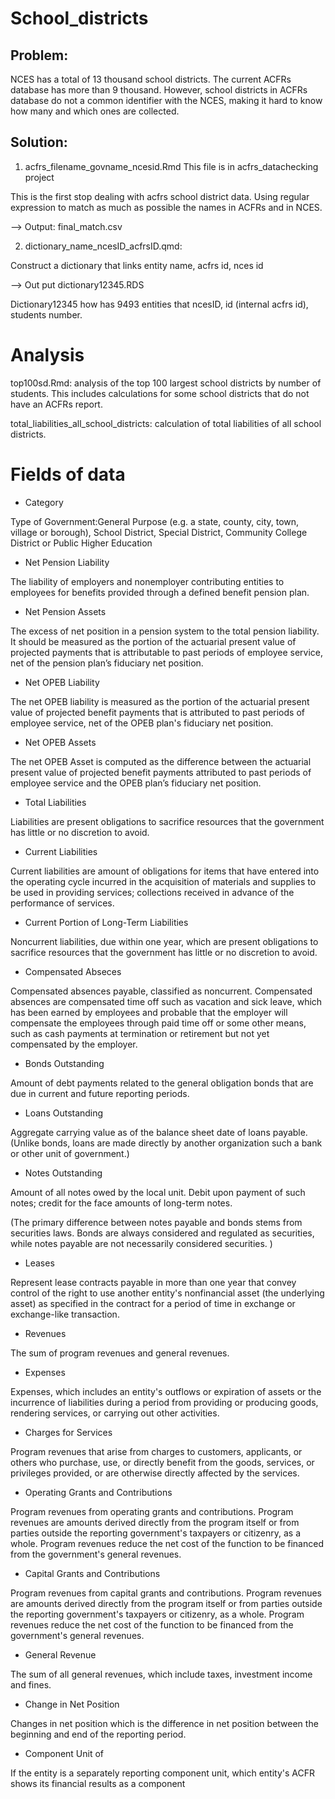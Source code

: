 # School_districts


## Problem: 
NCES has a total of 13 thousand school districts. The current ACFRs database has more than 9 thousand. However, school districts in ACFRs database do not a common identifier with the NCES, making it hard to know how many and which ones are collected. 

## Solution: 
1. acfrs_filename_govname_ncesid.Rmd
This file is in acfrs_datachecking project

This is the first stop dealing with acfrs school district data. Using regular expression to match as much as possible the names in ACFRs and in NCES. 

--> Output: final_match.csv

2. dictionary_name_ncesID_acfrsID.qmd: 

Construct a dictionary that links entity name, acfrs id, nces id

-->  Out put
dictionary12345.RDS

Dictionary12345 how has 9493 entities that ncesID, id (internal acfrs id),  students number.

# Analysis

top100sd.Rmd: analysis of the top 100 largest school districts by number of students. 
This includes calculations for some school districts that do not have an ACFRs report.


total_liabilities_all_school_districts: calculation of total liabilities of all school districts.


# Fields of data

- Category

Type of Government:General Purpose (e.g. a state, county, city, town, village or borough), School District, Special District, Community College District or Public Higher Education

- Net Pension Liability

The liability of employers and nonemployer contributing entities to employees for benefits provided through a defined benefit pension plan.

- Net Pension Assets

The excess of net position in a pension system to the total pension liability. It should be measured as the portion of the actuarial present value of projected payments that is attributable to past periods of employee service, net of the pension plan’s fiduciary net position.

- Net OPEB Liability

The net OPEB liability is measured as the portion of the actuarial present value of projected benefit payments that is attributed to past periods of employee service, net of the OPEB plan's fiduciary net position.

- Net OPEB Assets

The net OPEB Asset is computed as the difference between the actuarial present value of projected benefit payments attributed to past periods of employee service and the OPEB plan’s fiduciary net position.

- Total Liabilities

Liabilities are present obligations to sacrifice resources that the government has little or no discretion to avoid. 

- Current Liabilities

Current liabilities are amount of obligations for items that have entered into the operating cycle incurred in the acquisition of materials and supplies to be used in providing services; collections received in advance of the performance of services.

- Current Portion of Long-Term Liabilities

Noncurrent liabilities, due within one year, which are present obligations to sacrifice resources that the government has little or no discretion to avoid.

- Compensated Abseces

Compensated absences payable, classified as noncurrent. Compensated absences are compensated time off such as vacation and sick leave, which has been earned by employees and probable that the employer will compensate the employees through paid time off or some other means, such as cash payments at termination or retirement but not yet compensated by the employer.

- Bonds Outstanding

Amount of debt payments related to the general obligation bonds that are due in current and future reporting periods.

- Loans Outstanding

Aggregate carrying value as of the balance sheet date of loans payable.(Unlike bonds, loans are made directly by another organization such a bank or other unit of government.)

- Notes Outstanding

Amount of all notes owed by the local unit. Debit upon payment of such notes; credit for the face amounts of long-term notes.

(The primary difference between notes payable and bonds stems from securities laws. Bonds are always considered and regulated as securities, while notes payable are not necessarily considered securities. )

- Leases

Represent lease contracts payable in more than one year that convey control of the right to use another entity's nonfinancial asset (the underlying asset) as specified in the contract for a period of time in exchange or exchange-like transaction.

- Revenues

The sum of program revenues and general revenues.

- Expenses

Expenses, which includes an entity's outflows or expiration of assets or the incurrence of liabilities during a period from providing or producing goods, rendering services, or carrying out other activities.

- Charges for Services

Program revenues that arise from charges to customers, applicants, or others who purchase, use, or directly benefit from the goods, services, or privileges provided, or are otherwise directly affected by the services.

- Operating Grants and Contributions

Program revenues from operating grants and contributions. Program revenues are amounts derived directly from the program itself or from parties outside the reporting government's taxpayers or citizenry, as a whole. Program revenues reduce the net cost of the function to be financed from the government's general revenues.

- Capital Grants and Contributions

Program revenues from capital grants and contributions. Program revenues are amounts derived directly from the program itself or from parties outside the reporting government's taxpayers or citizenry, as a whole. Program revenues reduce the net cost of the function to be financed from the government's general revenues.

- General Revenue

The sum of all general revenues, which include taxes, investment income and fines.

- Change in Net Position

Changes in net position which is the difference in net position between the beginning and end of the reporting period.

- Component Unit of

If the entity is a separately reporting component unit, which entity's ACFR shows its financial results as a component